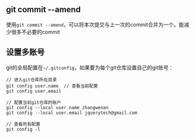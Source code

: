 
## git commit --amend

使用`git commit --amend`，可以将本次提交与上一次的commit合并为一个。能减少很多不必要的commit

## 设置多账号

git的全局配置在`~/.gitconfig`，如果要为每个git仓库设置自己的git账号：

```
// 进入git仓库所在目录
git config user.name  // 查看当前配置
git config user.email

// 配置当前git仓库的账户
git config --local user.name zhangwenan
git config --local user.email jquerytech@gmail.com

// 查看所有配置
git config -l
```